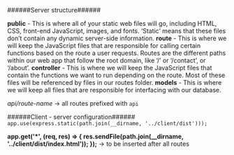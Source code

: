 ######Server structure######

**public** - This is where all of your static web files will go, including HTML, CSS, front-end JavaScript, images, and fonts. ‘Static’ means that these files don’t contain any dynamic server-side information.
**route** - This is where we will keep the JavaScript files that are responsible for calling certain functions based on the route a user requests. Routes are the different paths within our web app that follow the root domain, like ‘/’ or ‘/contact’, or ‘/about’.
**controller** - This is where we will keep the JavaScript files that contain the functions we want to run depending on the route. Most of these files will be referenced by files in our routes folder.
**models** - This is where we will keep all files that are responsible for interfacing with our database.

*api/route-name* -> all routes prefixed with `api`

######Client - server configuration######
`app.use(express.static(path.join(__dirname, '../client/dist')));`

**app.get('*', (req, res) => {
  res.sendFile(path.join(__dirname, '../client/dist/index.html'));
});** -> to be inserted after all routes
